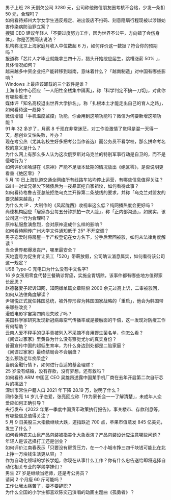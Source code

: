 男子上班 28 天倒欠公司 3280 元，公司称他微信朋友圈考核不合格，少发一条扣 50 元，合理吗？  
如何看待郑州大学女学生违反规定、进出饭店不扫码、刻意隐瞒行程现被以涉嫌妨害传染病防治罪立案？  
搜狐 CEO 建议年轻人「不要过度努力工作，因为世界不公平，方向错了会伤身体」，你是否赞同该说法？  
机构称北京上海家庭月收入中位数超 6 万，如何评价这一数据？符合你的预期吗？  
报道称「芯片人才毕业就能拿三四十万，猎头开始挖应届生，跳槽涨薪 50% 」，具体情况如何？  
越来越多中资企业把产能转移到越南，意味着什么？「越南制造」对中国有哪些影响？  
Windows 上最应该卸载的三个软件是谁？  
上海市控中心回应「一人阳性全楼集中隔离」，称「科学判定不搞一刀切」，对此你有哪些看法？  
媒体评「知名高校退出世界大学排名」，称「扎根本土才能走出自己的育人之路」，如何看待这一趋势？  
微信增加「手机温度监控」功能，你会用到这项功能吗？微信为何要新增这项功能？  
91 年 32 多岁了，月薪 8 千现在非常迷茫，对工作没激情了觉得是混一天得一天，想创业又怕失败，咋办？  
现在考公热（尤其名校生好多把考公当作首选）而公务员不看学校，那么拼命考名校的意义是什么？  
为什么网上有那么多人认为这次俄罗斯对乌克兰的特别军事行动是自卫的，而不是侵略行为？  
如何评价米哈游在《原神》产能不足版本延期的情况放出《绝区零》，是否说明更看重《绝区零》？  
5 月 10 日上海轨道交通全网络所有线路车站均停止运营，有哪些信息值得关注？  
四川一对堂兄弟欠下赌债后为一夜暴富挖自家祖坟，如何看待此事？  
如何看待格鲁吉亚总统拒绝乌克兰开辟第二条战线的要求，并称「乌克兰对盟友的要求越来越高」？  
为什么大 IP 、大制作的《风起陇西》收视率这么低？纯网播热度会更好吗？  
尚德机构回应「居家办公每五分钟抓拍一次人脸」，称「正内部沟通」，如属实，该公司这一行为合理吗？  
原神私服愈演愈烈，会对原神造成什么样的影响？  
如何看待网传广州大学文件通知低于 25° 不开空调？  
男子恋爱时将房屋一半产权登记在女方名下，分手后索回被驳，如何从法律角度解读？  
当全世界都爆发丧尸，哪里最安全？  
天地壹号为促生育让员工「520」带薪放假，公司确认消息属实，如何看待该公司这一规定？  
USB Type-C 充电口为什么没有中文名字?  
16 岁女孩用零食代替三餐确诊胃癌，实施全胃切除，该事件都有哪些地方值得家长反思？  
赵德馨妻子起诉知网，知网嫌单篇文章赔偿 2000 余元过高上诉，二审被驳回，如何从法律角度解读？  
尹锡悦正式就任韩国总统，被外界形容为韩国国家战略的「重启」，他会为韩国带来哪些改变？  
漫威电影宇宙第四阶段失败了吗？  
美国科学家研究发现新冠病毒空气传播率或是接触面的千倍，这一发现对防疫工作有何帮助？  
云南人爱不释手的见手青被列入不采摘不食用野生菌名单，你怎么看？  
《间谍过家家》里黄昏为什么没有察觉尤尔的真实身份？  
普遍宣传中国的超低生育率，为什么身边到处都是二胎家庭？  
《间谍过家家》最终结局会不会崩盘？  
怎么预防老年痴呆症?  
当前金融行情下，如何进行合适的基金理财？  
25 岁没有结婚，没有存款，没有梦想，还有救吗？  
如何看待 ARM 中国区 CEO 吴雄昂透露中国某手机厂商在去年开启第二次自研芯片的挑战？  
深圳市常住户籍人口 2021 年下降 28.19 万，说明了什么？  
网传张亮 14 岁儿子恋爱，张亮回应称「作为家长会一一了解清楚」，未成年人恋爱应如何正确引导？  
央行发布《2022 年第一季度中国货币政策执行报告》，事关楼市、存款利息等，有哪些信息值得关注？  
5 月 9 日美股三大指数继续大跌，道指跌近 700 点，苹果市值蒸发 845 亿美元，发生了什么？  
如何看待农夫山泉产品包装被指美化大象表演？产品包装设计应注意哪些问题？  
年轻人是该选择打工还是创业？  
如何评价江南春表示「只要没有房贷压力，在一个小城市挣三四千块钱可能比在北上挣一万块钱生活更从容」？  
作为自动化领域的学长学姐，你现在从事什么工作？你有什么忠告送给即将选择自动化相关专业的学弟学妹们？  
男生 27 岁是继续当老师，还是考公务员？  
请问 2 个月瘦 60 斤可能吗？  
工作让我太痛苦了，要不要辞职？  
为什么全国的小学生都喜欢陈奕迅演唱的动画主题曲《孤勇者》？  
